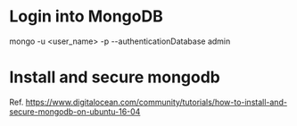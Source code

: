 # Login into MongoDB
mongo -u <user_name> -p --authenticationDatabase admin

# Install and secure mongodb
Ref. https://www.digitalocean.com/community/tutorials/how-to-install-and-secure-mongodb-on-ubuntu-16-04
